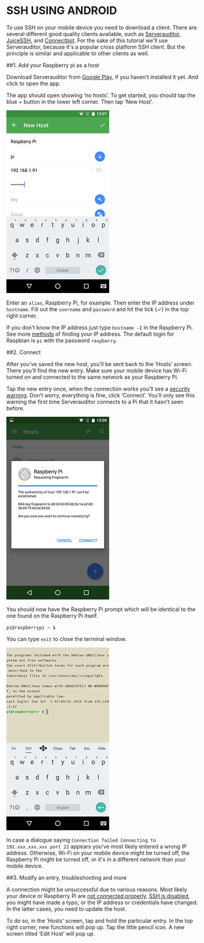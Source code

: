 # SSH USING ANDROID

To use SSH on your mobile device you need to download a client. There are several different good quality clients available, such as [Serverauditor](http://www.serverauditor.com), [JuiceSSH](https://juicessh.com/), and [Connectbot](https://connectbot.org/). For the sake of this tutorial we'll use Serverauditor, because it's a popular cross platform SSH client. But the principle is similar and applicable to other clients as well. 


##1. Add your Raspberry pi as a host

Download Serverauditor from [Google Play](https://play.google.com/store/apps/details?id=com.server.auditor.ssh.client), if you haven’t installed it yet. And click to open the app.

The app should open showing ‘no hosts’. To get started, you should tap the blue + button in the lower left corner. Then tap ‘New Host’. 

![Serverauditor ‘New Host’ configuration](images/ssh-android-config.png)

Enter an `alias`, Raspberry Pi, for example. Then enter the IP address under `hostname`. Fill out the `username` and `password` and hit the tick (✓) in the top right corner. 

If you don't know the IP address just type `hostname -I` in the Raspberry Pi. See more [methods](../ip-address.md) of finding your IP address. The default login for Raspbian is `pi` with the password `raspberry`.



##2. Connect

After you’ve saved the new host, you’ll be sent back to the ‘Hosts’ screen. There you’ll find the new entry. Make sure your mobile device has Wi-Fi turned on and connected to the same network as your Raspberry Pi.

Tap the new entry once, when the connection works you’ll see a [security warning](http://www.lysium.de/blog/index.php?/archives/186-How-to-get-ssh-server-fingerprint-information.html). Don’t worry, everything is fine, click ‘Connect’. You’ll only see this warning the first time Serverauditor connects to a Pi that it hasn’t seen before.

![Serverauditor ‘Security warning’](images/ssh-android-warning.png)

You should now have the Raspberry Pi prompt which will be identical to the one found on the Raspberry Pi itself.

```
pi@raspberrypi ~ $
```

You can type `exit` to close the terminal window.

![Serverauditor Terminal](images/ssh-android-window.png)

In case a dialogue saying `Connection failed Connecting to 192.xxx.xxx.xxx port 22` appears you’ve most likely entered a wrong IP address. Otherwise, Wi-Fi on your mobile device might be turned off, the Raspberry Pi might be turned off, or it's in a different network than your mobile device.


##3. Modify an entry, troubleshooting and more

A connection might be unsuccessful due to various reasons. Most likely your device or Raspberry Pi are [not connected properly](../../configuration/wireless/wireless-cli.md), [SSH is disabled](../../configuration/raspi-config.md), you might have made a typo, or the IP address or credentials have changed. In the latter cases, you need to update the host.

To do so, in the ‘Hosts’ screen, tap and hold the particular entry. In the top right corner, new functions will pop up. Tap the little pencil icon. A new screen titled ‘Edit Host’ will pop up.
